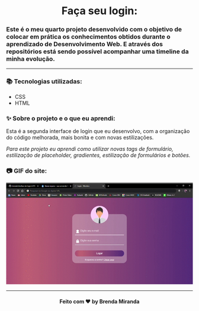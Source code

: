 <h1 align="center">
  Faça seu login:
</h1>

### Este é o meu quarto projeto desenvolvido com o objetivo de colocar em prática os conhecimentos obtidos durante o aprendizado de Desenvolvimento Web. E através dos repositórios está sendo possível acompanhar uma timeline da minha evolução.
________
 
### 📚 Tecnologias utilizadas:
* CSS
* HTML

### ✨ Sobre o projeto e o que eu aprendi:
Esta é a segunda interface de login que eu desenvolvo, com a organização do código melhorada, mais bonita e com novas estilizações.

 *Para este projeto eu aprendi como utilizar novas tags de formulário, estilização de placeholder, gradientes, estilização de formulários e botões.*

### 📷 GIF do site:
![](screenshots/1.gif)
________

<h4 align="center">
  Feito com ❤ by Brenda Miranda
</h4>
